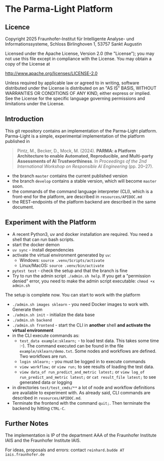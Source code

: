 # The Parma-Light Platform

## Licence

Copyright 2025 Fraunhofer-Institut für Intelligente Analyse- und Informationssysteme, Schloss Birlinghoven 1, 53757 Sankt Augustin

Licensed under the Apache License, Version 2.0 (the "License");
you may not use this file except in compliance with the License.
You may obtain a copy of the License at

  <http://www.apache.org/licenses/LICENSE-2.0>

Unless required by applicable law or agreed to in writing, software
distributed under the License is distributed on an "AS IS" BASIS,
WITHOUT WARRANTIES OR CONDITIONS OF ANY KIND, either express or implied.
See the License for the specific language governing permissions and
limitations under the License.

## Introduction

This git repository contains an implementation of the Parma-Light platform.
Parma-Light is a simple, experimental implementation of the platform published in

> Pintz, M., Becker, D., Mock, M. (2024). **PARMA: a Platform Architecture to enable Automated, Reproducible, and Multi-party Assessments of AI Trustworthiness**. In *Proceedings of the 2nd International Workshop on Responsible AI Engineering* (pp. 20–27).

- the branch `master` contains the current published version
- the branch `develop` contains a stable version, which will become `master` soon.
- the commands of the command language interpreter (CLI), which is a front-end for the platform,
  are described in `resources/APIDOC.md`
- the REST-endpoints of the platform backend are described in the same document.

## Experiment with the Platform

- A recent Python3, uv and docker installation are required. You need a shell that can run bash scripts.
- start the docker demon
- `uv sync` - install dependencies
- activate the virtual environment generated by `uv`:
  + Windows: `source .venv/Scripts/activate`
  + Linux/MacOS: `source .venv/bin/activate`
- `pytest test` - check the setup and that the branch is fine
- Try to run the admin script `./admin.sh help`.
  If you get a "permission denied" error, you need to make the admin script executable: `chmod +x admin.sh`

The setup is complete now. You can start to work with the platform

- `./admin.sh images sklearn` - you need Docker images to work with. Generate them
- `./admin.sh init` - initialize the data base
- `./admin.sh backend`
- `./admin.sh frontend` - start the CLI in **another** shell **and activate the virtual environment**
- in the CLI execute commands as:
  - `test_data example:sklearn;` - to load test data. This takes some time :-). The command executed can be found in the file `example/sklearn/demo.txt`. Some nodes and workflows are defined. Two workflows are run.
  - `login sklearn;` - you must be logged in to execute commands
  - `view workflow;` or `view run;` to see results of loading the test data.
  - `view data_of run_predict_and_metric latest;` or `view log_of run_predict_and_metric latest;` or `cat result_file latest;`
    to see generated data or logging
- in directories `test/test_cmds/**` a lot of node and workflow definitions are available to experiment with.
  As already said, CLI commands are described in `resources/APIDOC.md`.
- Terminate the frontend with the command `quit;`. Then terminate the backend by hitting `CTRL-C`.

## Further Notes

The implementation is IP of the department AAA of the Fraunhofer Institute IAIS and the Fraunhofer Institute IAIS.

For ideas, proposals and errors: contact `reinhard.budde AT iais.fraunhofer.de`
